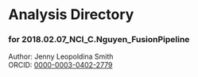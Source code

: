 # Analysis Directory 
### for 2018.02.07_NCI_C.Nguyen_FusionPipeline
Author: Jenny Leopoldina Smith<br>
ORCID: [0000-0003-0402-2779](https://orcid.org/0000-0003-0402-2779)
<br>